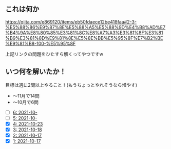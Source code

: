 ## これは何か

https://qiita.com/e869120/items/eb50fdaece12be418faa#2-3-%E5%88%86%E9%87%8E%E5%88%A5%E5%88%9D%E4%B8%AD%E7%B4%9A%E8%80%85%E3%81%8C%E8%A7%A3%E3%81%8F%E3%81%B9%E3%81%8D%E9%81%8E%E5%8E%BB%E5%95%8F%E7%B2%BE%E9%81%B8-100-%E5%95%8F

上記リンクの問題をひたすら解くってやつですw

## いつ何を解いたか！

目標は週に2問以上やること！(もうちょっとやれそうなら増やす)

- 〜11月で14問
- 〜10月で6問

- [ ] [6: 2021-10-]()
- [ ] [5: 2021-10-]()
- [x] [4: 2021-10-23](./4/four.py)
- [x] [3: 2021-10-18](./3/three.py)
- [x] [2: 2021-10-17](./2/two.py)
- [x] [1: 2021-10-17](./1/one.py)
